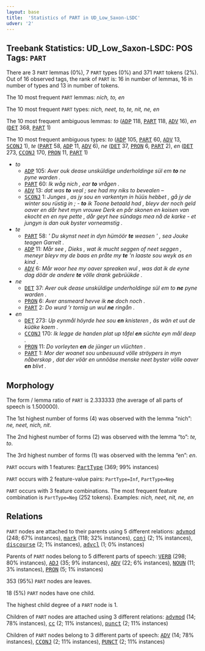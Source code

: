 ```yaml
---
layout: base
title:  'Statistics of PART in UD_Low_Saxon-LSDC'
udver: '2'
---
```


## Treebank Statistics: UD_Low_Saxon-LSDC: POS Tags: `PART`

There are 3 `PART` lemmas (0%), 7 `PART` types (0%) and 371 `PART` tokens (2%).
Out of 16 observed tags, the rank of `PART` is: 16 in number of lemmas, 16 in number of types and 13 in number of tokens.

The 10 most frequent `PART` lemmas: <em>nich, to, en</em>

The 10 most frequent `PART` types:  <em>nich, neet, to, te, nit, ne, en</em>

The 10 most frequent ambiguous lemmas: <em>to</em> (<tt><a href="nds_lsdc-pos-ADP.html">ADP</a></tt> 118, <tt><a href="nds_lsdc-pos-PART.html">PART</a></tt> 118, <tt><a href="nds_lsdc-pos-ADV.html">ADV</a></tt> 16), <em>en</em> (<tt><a href="nds_lsdc-pos-DET.html">DET</a></tt> 368, <tt><a href="nds_lsdc-pos-PART.html">PART</a></tt> 1)

The 10 most frequent ambiguous types:  <em>to</em> (<tt><a href="nds_lsdc-pos-ADP.html">ADP</a></tt> 105, <tt><a href="nds_lsdc-pos-PART.html">PART</a></tt> 60, <tt><a href="nds_lsdc-pos-ADV.html">ADV</a></tt> 13, <tt><a href="nds_lsdc-pos-SCONJ.html">SCONJ</a></tt> 1), <em>te</em> (<tt><a href="nds_lsdc-pos-PART.html">PART</a></tt> 58, <tt><a href="nds_lsdc-pos-ADP.html">ADP</a></tt> 11, <tt><a href="nds_lsdc-pos-ADV.html">ADV</a></tt> 6), <em>ne</em> (<tt><a href="nds_lsdc-pos-DET.html">DET</a></tt> 37, <tt><a href="nds_lsdc-pos-PRON.html">PRON</a></tt> 6, <tt><a href="nds_lsdc-pos-PART.html">PART</a></tt> 2), <em>en</em> (<tt><a href="nds_lsdc-pos-DET.html">DET</a></tt> 273, <tt><a href="nds_lsdc-pos-CCONJ.html">CCONJ</a></tt> 170, <tt><a href="nds_lsdc-pos-PRON.html">PRON</a></tt> 11, <tt><a href="nds_lsdc-pos-PART.html">PART</a></tt> 1)


* <em>to</em>
  * <tt><a href="nds_lsdc-pos-ADP.html">ADP</a></tt> 105: <em>Aver ouk dease unsküldige underholdinge sül em <b>to</b> ne pyne warden .</em>
  * <tt><a href="nds_lsdc-pos-PART.html">PART</a></tt> 60: <em>Ik wåg nich , ear <b>to</b> vrågen .</em>
  * <tt><a href="nds_lsdc-pos-ADV.html">ADV</a></tt> 13: <em>dat was <b>to</b> veal ; see had my niks to bevealen –</em>
  * <tt><a href="nds_lsdc-pos-SCONJ.html">SCONJ</a></tt> 1: <em>Junges , as jy sou en varkentyn in hüüs hebbet , gå jy de winter sou rüstig in ; - <b>to</b> ik Toone betaald had , bleyv der noch geld oaver en dår hevt myn vrouwe Derk en pår skonen en koisen van ekocht en en nye pette , dår geyt hee sündags mea nå de karke - et jungyn is dan ouk byster vorneamstig .</em>
* <em>te</em>
  * <tt><a href="nds_lsdc-pos-PART.html">PART</a></tt> 58: <em>' Du skynst neet in dyn hümöör <b>te</b> weasen ' , sea Jouke teagen Garrelt .</em>
  * <tt><a href="nds_lsdc-pos-ADP.html">ADP</a></tt> 11: <em>Mår see , Dieks , wat ik mucht seggen of neet seggen , meneyr bleyv my de baas en pråte my <b>te</b> 'n laaste sou weyk as en kind .</em>
  * <tt><a href="nds_lsdc-pos-ADV.html">ADV</a></tt> 6: <em>Mår woor hee my oaver spreaken wul , was dat ik de eyne dag döär de andere <b>te</b> völle drank gebrüükde .</em>
* <em>ne</em>
  * <tt><a href="nds_lsdc-pos-DET.html">DET</a></tt> 37: <em>Aver ouk dease unsküldige underholdinge sül em to <b>ne</b> pyne warden .</em>
  * <tt><a href="nds_lsdc-pos-PRON.html">PRON</a></tt> 6: <em>Aver ansmeard hevve ik <b>ne</b> doch noch .</em>
  * <tt><a href="nds_lsdc-pos-PART.html">PART</a></tt> 2: <em>Do wurd 'r tornig un wul <b>ne</b> ringån .</em>
* <em>en</em>
  * <tt><a href="nds_lsdc-pos-DET.html">DET</a></tt> 273: <em>Up eynmål höyrde hee sou <b>en</b> knisteren , äs wän et uut de küäke kaem .</em>
  * <tt><a href="nds_lsdc-pos-CCONJ.html">CCONJ</a></tt> 170: <em>Ik legge de handen plat up tåfel <b>en</b> süchte eyn mål deep .</em>
  * <tt><a href="nds_lsdc-pos-PRON.html">PRON</a></tt> 11: <em>Do vorleyten <b>en</b> de jünger un vlüchten .</em>
  * <tt><a href="nds_lsdc-pos-PART.html">PART</a></tt> 1: <em>Mor der woanet sou unbesuusd völle ströypers in myn nåberskop , dat der vöär en unnöäse menske neet byster völle oaver <b>en</b> blivt .</em>

## Morphology

The form / lemma ratio of `PART` is 2.333333 (the average of all parts of speech is 1.500000).

The 1st highest number of forms (4) was observed with the lemma “nich”: <em>ne, neet, nich, nit</em>.

The 2nd highest number of forms (2) was observed with the lemma “to”: <em>te, to</em>.

The 3rd highest number of forms (1) was observed with the lemma “en”: <em>en</em>.

`PART` occurs with 1 features: <tt><a href="nds_lsdc-feat-PartType.html">PartType</a></tt> (369; 99% instances)

`PART` occurs with 2 feature-value pairs: `PartType=Inf`, `PartType=Neg`

`PART` occurs with 3 feature combinations.
The most frequent feature combination is `PartType=Neg` (252 tokens).
Examples: <em>nich, neet, nit, ne, en</em>


## Relations

`PART` nodes are attached to their parents using 5 different relations: <tt><a href="nds_lsdc-dep-advmod.html">advmod</a></tt> (248; 67% instances), <tt><a href="nds_lsdc-dep-mark.html">mark</a></tt> (118; 32% instances), <tt><a href="nds_lsdc-dep-conj.html">conj</a></tt> (2; 1% instances), <tt><a href="nds_lsdc-dep-discourse.html">discourse</a></tt> (2; 1% instances), <tt><a href="nds_lsdc-dep-advcl.html">advcl</a></tt> (1; 0% instances)

Parents of `PART` nodes belong to 5 different parts of speech: <tt><a href="nds_lsdc-pos-VERB.html">VERB</a></tt> (298; 80% instances), <tt><a href="nds_lsdc-pos-ADJ.html">ADJ</a></tt> (35; 9% instances), <tt><a href="nds_lsdc-pos-ADV.html">ADV</a></tt> (22; 6% instances), <tt><a href="nds_lsdc-pos-NOUN.html">NOUN</a></tt> (11; 3% instances), <tt><a href="nds_lsdc-pos-PRON.html">PRON</a></tt> (5; 1% instances)

353 (95%) `PART` nodes are leaves.

18 (5%) `PART` nodes have one child.

The highest child degree of a `PART` node is 1.

Children of `PART` nodes are attached using 3 different relations: <tt><a href="nds_lsdc-dep-advmod.html">advmod</a></tt> (14; 78% instances), <tt><a href="nds_lsdc-dep-cc.html">cc</a></tt> (2; 11% instances), <tt><a href="nds_lsdc-dep-punct.html">punct</a></tt> (2; 11% instances)

Children of `PART` nodes belong to 3 different parts of speech: <tt><a href="nds_lsdc-pos-ADV.html">ADV</a></tt> (14; 78% instances), <tt><a href="nds_lsdc-pos-CCONJ.html">CCONJ</a></tt> (2; 11% instances), <tt><a href="nds_lsdc-pos-PUNCT.html">PUNCT</a></tt> (2; 11% instances)

